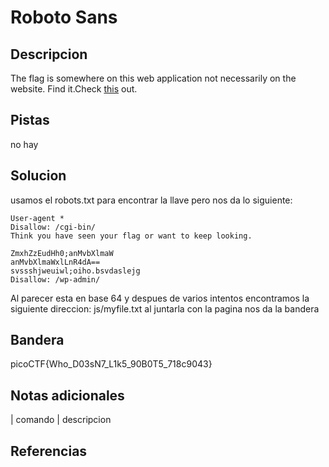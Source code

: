 
# Roboto Sans

## Descripcion
The flag is somewhere on this web application not necessarily on the website. Find it.Check [this](http://saturn.picoctf.net:61304/) out.
## Pistas
no hay
## Solucion
usamos el robots.txt para encontrar la llave pero nos da lo siguiente: 
```bash()
User-agent *
Disallow: /cgi-bin/
Think you have seen your flag or want to keep looking.

ZmxhZzEudHh0;anMvbXlmaW
anMvbXlmaWxlLnR4dA==
svssshjweuiwl;oiho.bsvdaslejg
Disallow: /wp-admin/
```
Al parecer esta en base 64 y despues de varios intentos encontramos la siguiente direccion: js/myfile.txt
al juntarla con la pagina nos da la bandera 
## Bandera

picoCTF{Who_D03sN7_L1k5_90B0T5_718c9043}

## Notas adicionales

| comando | descripcion

## Referencias

